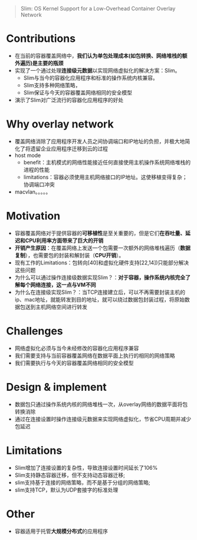 > Slim: OS Kernel Support for a Low-Overhead Container Overlay Network  

# Contributions

* 在当前的容器覆盖网络中，**我们认为单包处理成本(如包转换、网络堆栈的额外遍历)是主要的瓶颈**
* 实现了一个通过处理**连接级元数据**以实现网络虚拟化的解决方案：Slim。
  * Slim与当今的容器化应用程序和标准的操作系统内核兼容。
  * Slim支持多种网络策略，
  * Slim保证与今天的容器覆盖网络相同的安全模型
* 演示了Slim对广泛流行的容器化应用程序的好处

# Why overlay network

* 覆盖网络消除了应用程序开发人员之间协调端口和IP地址的负担，并极大地简化了将遗留企业应用程序迁移到云的过程
* host mode
  * benefit：主机模式的网络性能接近任何直接使用主机操作系统网络堆栈的进程的性能
  * limitations：容器必须使用主机网络接口的IP地址。这使移植变得复杂；协调端口冲突
* macvlan。。。。。

# Motivation

* 容器覆盖网络对于提供容器的**可移植性**是至关重要的，但是它们**在吞吐量、延迟和CPU利用率方面带来了巨大的开销**
* **开销产生原因**：在覆盖网络上发送一个包需要一次额外的网络堆栈遍历（**数据复制**），也需要包的封装和解封装（**CPU开销**）。
* 现有工作的Limitations：包转向[40]和虚拟化硬件支持[22,14])只能部分解决这些问题
* 为什么可以通过操作连接级数据实现Slim？：**对于容器，操作系统内核完全了解每个网络连接，这一点与VM不同**
* 为什么在连接级实现Slim？：当TCP连接建立后，可以不再需要封装主机的ip、mac地址，就能转发到目的地址，就可以绕过数据包封装过程，将原始数据包送到主机网络空间进行转发

# Challenges

* 网络虚拟化必须与当今未经修改的容器化应用程序兼容
* 我们需要支持与当前容器覆盖网络在数据平面上执行的相同的网络策略
* 我们需要执行与今天的容器覆盖网络相同的安全模型

# Design & implement

* 数据包只通过操作系统内核的网络堆栈一次，从overlay网络的数据平面将包转换消除
* 通过在连接设置时操作连接级元数据来实现网络虚拟化，节省CPU周期并减少包延迟

# Limitations

* Slim增加了连接设置的复杂性，导致连接设置时间延长了106%
* Slim支持静态容器迁移，但不支持动态容器迁移;
* slim支持基于连接的网络策略，而不是基于分组的网络策略;
* slim支持TCP，默认为UDP套接字的标准处理

# Other

* 容器适用于托管**大规模分布式**的应用程序

  

